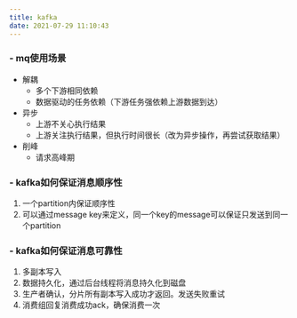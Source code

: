 ```yaml
---
title: kafka
date: 2021-07-29 11:10:43
---
```


<!-- toc -->

### - mq使用场景

* 解耦
    * 多个下游相同依赖
    * 数据驱动的任务依赖（下游任务强依赖上游数据到达）
* 异步
    * 上游不关心执行结果
    * 上游关注执行结果，但执行时间很长（改为异步操作，再尝试获取结果）
* 削峰
    * 请求高峰期

### - kafka如何保证消息顺序性

1. 一个partition内保证顺序性
2. 可以通过message key来定义，同一个key的message可以保证只发送到同一个partition

### - kafka如何保证消息可靠性

1. 多副本写入
2. 数据持久化，通过后台线程将消息持久化到磁盘
3. 生产者确认，分片所有副本写入成功才返回。发送失败重试
4. 消费组回复消费成功ack，确保消费一次


